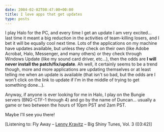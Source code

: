 ```yaml
---
date: 2004-02-02T08:47:00+00:00
title: I love apps that get updates
type: posts
---
```

I play Halo for the PC, and every time I get an update I am very excited... last time it meant a big reduction in the activities of team-killing losers, and I bet it will be equally cool next time. Lots of the applications on my machine have updates available, but unless they check on their own (like Adobe Acrobat, Halo, Messenger, and many others) or they check through Windows Update (like my sound card driver, etc...), then the odds are **I will never install the patch/fix/update**. Ah well, it certainly seems to be a trend though, more and more applications are updating themselves or at least telling me when an update is available (that isn't so bad, but the odds are I won't click on the link to update if I'm in the middle of trying to get something done...).

Anyway, if anyone is ever looking for me in Halo, I play on the Bungie servers (BNG-CTF-1 through 4) and go by the name of Duncan... usually a game or two between the hours of 10pm PST and 2am PST.

Maybe I'll see you there!


  [Listening to: Fly Away – [Lenny Kravitz](https://open.spotify.com/search/Lenny%20Kravitz/artists) – Big Shiny Tunes, Vol. 3 (03:42)]
